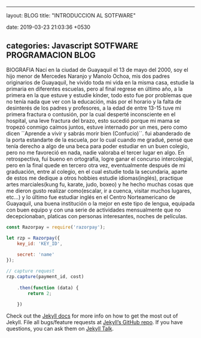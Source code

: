 ﻿ ---

layout: BLOG
title:  "INTRODUCCION AL SOTFWARE"

date:   2019-03-23 21:03:36 +0530

categories: Javascript SOTFWARE PROGRAMACION BLOG
---

BIOGRAFIA
Nací en la ciudad de Guayaquil el 13 de mayo del 2000, soy el hijo menor de Mercedes Naranjo y Manolo Ochoa, mis dos padres originarios de Guayaquil, he vivido toda mi vida en la misma casa, estudie la primaria en diferentes escuelas, pero al final regrese en último año, a la primera en la que estuve y estudie kínder, todo esto fue por problemas que no tenía nada que ver con la educación, más por el horario y la falta de desinterés de los padres y profesores, a la edad de entre 13-15 tuve mi primera fractura o contusión, por la cual desperté inconsciente en el hospital, una leve fractura del brazo, esto sucedió porque mi mama se tropezó conmigo caímos juntos, estuve internado por un mes, pero como dicen ´´Aprende a vivir y sabrás morir bien (Confucio)´´. fui abanderado de la porta estandarte de la escuela, por lo cual cuando me gradué, pensé que tenía derecho a algo de una beca para poder estudiar en un buen colegio, pero no me favoreció en nada, nadie valoraba el tercer lugar en algo. En retrospectiva, fui bueno en ortografía, logre ganar el concurso intercolegial, pero en la final quede en tercero otra vez, eventualmente después de mi graduación, entre al colegio, en el cual estudie toda la secundaria, aparte de estos me dedique a otros hobbies estudie idiomas(inglés), practique artes marciales(kung fu, karate, judo, boxeo) y he hecho muchas cosas que me dieron gusto realizar como(escalar, ir a cuenca, visitar muchos lugares, etc…) y lo último fue estudiar inglés en el Centro Norteamericano de Guayaquil, una buena institución o la mejor en este tipo de lengua, equipada con buen equipo y con una serie de actividades mensualmente que no decepcionaban, platicas con personas interesantes, noches de películas.

```javascript
const Razorpay = require('razorpay');

let rzp = Razorpay({
	key_id: 'KEY_ID',
	
	secret: 'name'
});

// capture request
rzp.capture(payment_id, cost)
	
	.then(function (data) {
		return 2;
	
	})

```

Check out the [Jekyll docs][jekyll-docs] for more info on how to get the most out of Jekyll. File all bugs/feature requests at [Jekyll’s GitHub repo][jekyll-gh]. If you have questions, you can ask them on [Jekyll Talk][jekyll-talk].


[jekyll-docs]: https://jekyllrb.com/docs/home

[jekyll-gh]:   https://github.com/jekyll/jekyll

[jekyll-talk]: https://talk.jekyllrb.com/

